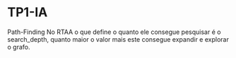 # TP1-IA
 Path-Finding
 No RTAA o que define o quanto ele consegue pesquisar é o search_depth, quanto maior o valor mais este consegue expandir e explorar o grafo.
